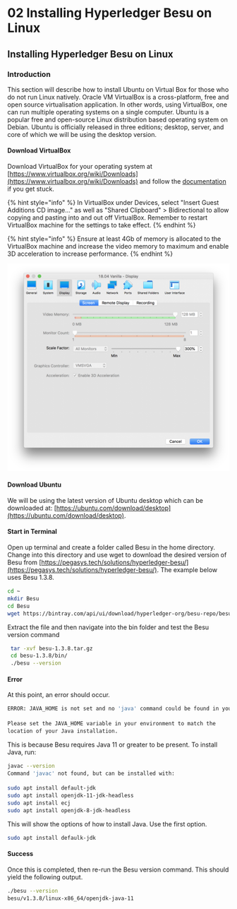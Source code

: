 # 02 Installing Hyperledger Besu on Linux



## Installing Hyperledger Besu on Linux

### Introduction

This section will describe how to install Ubuntu on Virtual Box for those who do not run Linux natively. Oracle VM VirtualBox is a cross-platform, free and open source virtualisation application. In other words, using VirtualBox, one can run multiple operating systems on a single computer. Ubuntu is a popular free and open-source Linux distribution based operating system on Debian. Ubuntu is officially released in three editions; desktop, server, and core of which we will be using the desktop version.

#### Download VirtualBox

Download VirtualBox for your operating system at [https://www.virtualbox.org/wiki/Downloads](https://www.virtualbox.org/wiki/Downloads) and follow the [documentation](https://www.virtualbox.org/wiki/End-user_documentation) if you get stuck.

{% hint style="info" %}
In VirtualBox under Devices, select "Insert Guest Additions CD image..." as well as "Shared Clipboard" &gt; Bidirectional to allow copying and pasting into and out off VirtualBox. Remember to restart VirtualBox machine for the settings to take effect.
{% endhint %}

{% hint style="info" %}
Ensure at least 4Gb of memory is allocated to the VirtualBox machine and increase the video memory to maximum and enable 3D acceleration to increase performance.
{% endhint %}

![](.gitbook/assets/screen-shot-2020-02-03-at-2.57.50-pm.png)

#### Download Ubuntu

We will be using the latest version of Ubuntu desktop which can be downloaded at: [https://ubuntu.com/download/desktop](https://ubuntu.com/download/desktop).

#### Start in Terminal

Open up terminal and create a folder called Besu in the home directory. Change into this directory and use wget to download the desired version of Besu from [https://pegasys.tech/solutions/hyperledger-besu/](https://pegasys.tech/solutions/hyperledger-besu/). The example below uses Besu 1.3.8.

```bash
cd ~
mkdir Besu
cd Besu
wget https://bintray.com/api/ui/download/hyperledger-org/besu-repo/besu-1.3.8.tar.gz
```

Extract the file and then navigate into the bin folder and test the Besu version command

```bash
 tar -xvf besu-1.3.8.tar.gz 
 cd besu-1.3.8/bin/
 ./besu --version
```

#### Error

At this point, an error should occur.

```bash
ERROR: JAVA_HOME is not set and no 'java' command could be found in your PATH.

Please set the JAVA_HOME variable in your environment to match the
location of your Java installation.
```

This is because Besu requires Java 11 or greater to be present. To install Java, run:

```bash
javac --version
Command 'javac' not found, but can be installed with:

sudo apt install default-jdk            
sudo apt install openjdk-11-jdk-headless
sudo apt install ecj                    
sudo apt install openjdk-8-jdk-headless
```

This will show the options of how to install Java. Use the first option.

```bash
sudo apt install defaulk-jdk
```

#### Success

Once this is completed, then re-run the Besu version command. This should yield the following output.

```bash
./besu --version
besu/v1.3.8/linux-x86_64/openjdk-java-11
```

